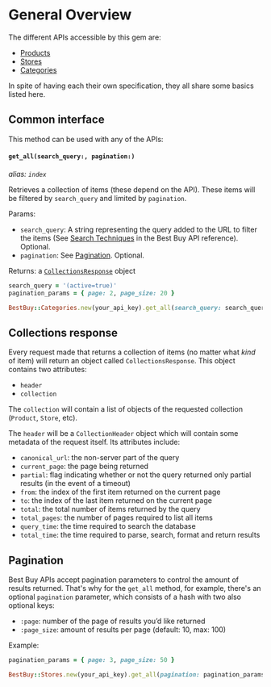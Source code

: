 # General Overview

The different APIs accessible by this gem are:

- [Products](products_api.md)
- [Stores](stores_api.md)
- [Categories](categories_api.md)

In spite of having each their own specification, they all share some basics listed here.

## Common interface

This method can be used with any of the APIs:

#### `get_all(search_query:, pagination:)`
_alias: `index`_

Retrieves a collection of items (these depend on the API). These items will be filtered by `search_query` and limited by `pagination`.

Params:

- `search_query`: A string representing the query added to the URL to filter the items (See [Search Techniques](https://bestbuyapis.github.io/api-documentation/#search-techniques) in the Best Buy API reference). Optional.
- `pagination`: See [Pagination](general_overview.md#pagination). Optional.

Returns: a [`CollectionsResponse`](general_overview.md#collections-response) object

```ruby
search_query = '(active=true)'
pagination_params = { page: 2, page_size: 20 }

BestBuy::Categories.new(your_api_key).get_all(search_query: search_query, pagination: pagination_params)
```

## Collections response

Every request made that returns a collection of items (no matter what *kind* of item) will return an object called `CollectionsResponse`. This object contains two attributes:

- `header`
- `collection`

The `collection` will contain a list of objects of the requested collection (`Product`, `Store`, etc).

The `header` will be a `CollectionHeader` object which will contain some metadata of the request itself. Its attributes include:

- `canonical_url`: the non-server part of the query
- `current_page`: the page being returned
- `partial`: flag indicating whether or not the query returned only partial results (in the event of a timeout)
- `from`: the index of the first item returned on the current page
- `to`: the index of the last item returned on the current page
- `total`: the total number of items returned by the query
- `total_pages`: the number of pages required to list all items
- `query_time`: the time required to search the database
- `total_time`: the time required to parse, search, format and return results

## Pagination

Best Buy APIs accept pagination parameters to control the amount of results returned. That's why for the `get_all` method, for example, there's an optional `pagination` parameter, which consists of a hash with two also optional keys:

- `:page`: number of the page of results you’d like returned
- `:page_size`: amount of results per page (default: 10, max: 100)

Example:
```ruby
pagination_params = { page: 3, page_size: 50 }

BestBuy::Stores.new(your_api_key).get_all(pagination: pagination_params)
```
